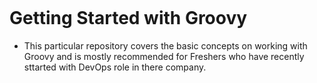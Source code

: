 ![]()
# Getting Started with Groovy

- This particular repository covers the basic concepts on working with Groovy and is mostly recommended for Freshers who have recently sttarted with DevOps role in there company.